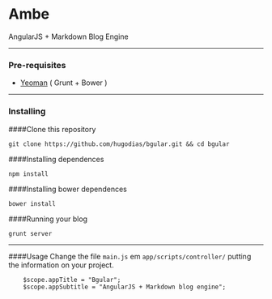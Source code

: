 # Ambe
AngularJS + Markdown Blog Engine

---

### Pre-requisites
* [Yeoman](yeoman.io) ( Grunt + Bower )

---

### Installing

####Clone this repository
<pre><code>git clone https://github.com/hugodias/bgular.git && cd bgular</code></pre>

####Installing dependences
<pre><code>npm install</code></pre>

####Installing bower dependences
<pre><code>bower install</code></pre>

####Running your blog
<pre><code>grunt server</code></pre>

---

####Usage
Change the file `main.js` em `app/scripts/controller/` putting the information on your project.
<pre><code>    $scope.appTitle = "Bgular";
    $scope.appSubtitle = "AngularJS + Markdown blog engine";
</code></pre>
